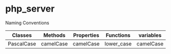 # php_server

Naming Conventions

| Classes | Methods | Properties | Functions | variables |
| --- | --- | --- | --- | --- |
| PascalCase | camelCase | camelCase | lower_case | camelCase |
